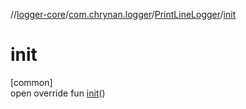 //[logger-core](../../../index.md)/[com.chrynan.logger](../index.md)/[PrintLineLogger](index.md)/[init](init.md)

# init

[common]\
open override fun [init](init.md)()
